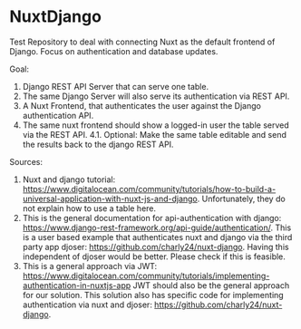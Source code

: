 # NuxtDjango
Test Repository to deal with connecting Nuxt as the default frontend of Django. Focus on authentication and database updates. 

Goal:
1. Django REST API Server that can serve one table.
2. The same Django Server will also serve its authentication via REST API.
3. A Nuxt Frontend, that authenticates the user against the Django authentication API.
4. The same nuxt frontend should show a logged-in user the table served via the REST API.
4.1. Optional: Make the same table editable and send the results back to the django REST API.

Sources:
1. Nuxt and django tutorial: https://www.digitalocean.com/community/tutorials/how-to-build-a-universal-application-with-nuxt-js-and-django. Unfortunately, they do not explain how to use a table here. 
2. This is the general documentation for api-authentication with django: https://www.django-rest-framework.org/api-guide/authentication/. This is a user based example that authenticates nuxt and django via the third party app djoser: https://github.com/charly24/nuxt-django. Having this independent of djoser would be better. Please check if this is feasible.
3. This is a general approach via JWT: https://www.digitalocean.com/community/tutorials/implementing-authentication-in-nuxtjs-app JWT should also be the general approach for our solution. This solution also has specific code for implementing authentication via nuxt and djoser: https://github.com/charly24/nuxt-django.
